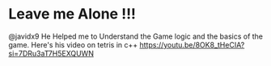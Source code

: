 # Leave me Alone !!!


 @javidx9 
 He Helped me to Understand the Game logic and the basics of the game. Here's his video on tetris in c++
 https://youtu.be/8OK8_tHeCIA?si=7DRu3aT7H5EXQUWN



<!-- 
Some Nomad

Oh, love of mine

With a song and a whine

You're harsh and divine

Like truths and a lie


But the tale ends not here

I have nothing to fear

For my love is yell of giving and hold on


And the bright emptiness

In a room full of it

Is a cruel mistress

Whoa oh!


I feel this unrest

That nests all hollowness

For I have nowhere to go and I'm cold.


And I feel so lonely yeah...

There's a better place than this

Emptiness

Uploading screen2.mov…




And I'm so lonely yeah...

There's a better place than this

Emptiness, yeah!

 


 ![Screenshot](game2.png)

 
  ![Screenshot](game1.png)

  -->
